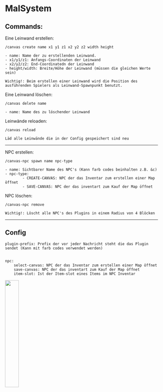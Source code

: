 <h1> MalSystem </h1>


<h2> Commands: </h2>

Eine Leinwand erstellen:

    /canvas create name x1 y1 z1 x2 y2 z2 width height

    - name: Name der zu erstellenden Leinwand.
    - x1/y1/z1: Anfangs-Coordinaten der Leinwand
    - x2/y2/z2: End-Coordinatedn der Leinwand
    - height/width: Breite/Höhe der Leinwand (müssen die gleichen Werte sein)
    
    Wichtig!: Beim erstellen einer Leinwand wird die Position des ausführenden Spielers als Leinwand-Spawnpunkt benutzt.
    
Eine Leinwand löschen:
    
    /canvas delete name

    - name: Name des zu löschender Leinwand

Leinwände reloaden:

    /canvas reload
    
    Läd alle Leinwände die in der Config gespeichert sind neu

---

NPC erstellen:
    
    /canvas-npc spawn name npc-type
    
    - name: Sichtbarer Name des NPC's (Kann farb codes beinhalten z.B. &c)
    - npc-type: 
            - CREATE-CANVAS: NPC der das Inventar zum erstellen einer Map öffnet
            - SAVE-CANVAS: NPC der das inventart zum Kauf der Map öffnet

NPC löschen:

    /canvas-npc remove
    
    Wichtig!: Löscht alle NPC's des Plugins in einem Radius von 4 Blöcken

---

<h2>Config</h2>

    plugin-prefix: Prefix der vor jeder Nachricht steht die das Plugin sendet (Kann mit farb codes verwendet werden)
    

    npc:
        select-canvas: NPC der das Inventar zum erstellen einer Map öffnet
        save-canvas: NPC der das inventart zum Kauf der Map öffnet
        item-slot: Ist der Item-slot eines Items im NPC Inventar
<img src="https://proxy.spigotmc.org/cb7b065c27a6e19884eb8570db0767c1036836bb?url=https%3A%2F%2Fwiki.vg%2Fimages%2Fthumb%2F1%2F19%2FChest-slots.png%2F300px-Chest-slots.png" width="30%">